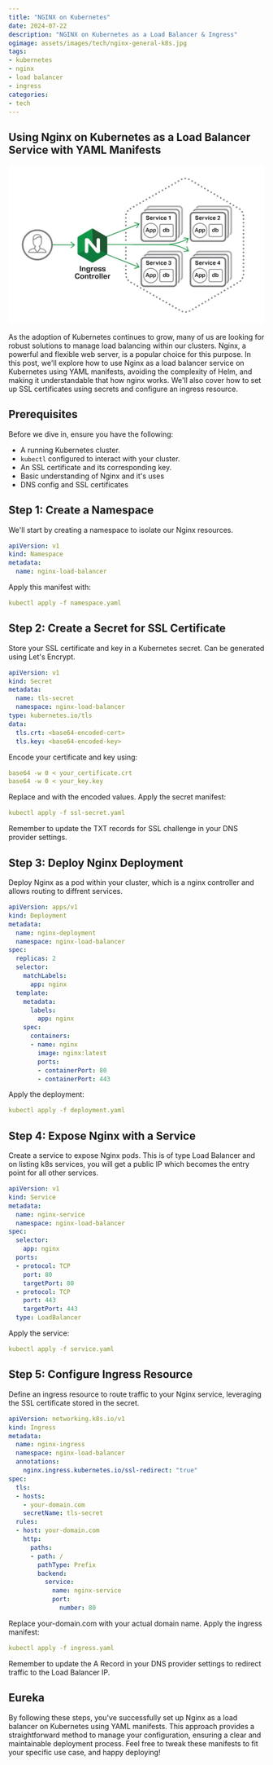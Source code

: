 ```yaml
---
title: "NGINX on Kubernetes"
date: 2024-07-22
description: "NGINX on Kubernetes as a Load Balancer & Ingress"
ogimage: assets/images/tech/nginx-general-k8s.jpg
tags: 
- kubernetes
- nginx
- load balancer
- ingress
categories:
- tech
---
```


## Using Nginx on Kubernetes as a Load Balancer Service with YAML Manifests

![ngins-on-k8s](assets/images/tech/nginx-general-k8s.jpg)

As the adoption of Kubernetes continues to grow, many of us are looking for robust solutions to manage load balancing within our clusters. Nginx, a powerful and flexible web server, is a popular choice for this purpose. In this post, we'll explore how to use Nginx as a load balancer service on Kubernetes using YAML manifests, avoiding the complexity of Helm, and making it understandable that how nginx works. We'll also cover how to set up SSL certificates using secrets and configure an ingress resource.

## Prerequisites

Before we dive in, ensure you have the following:
- A running Kubernetes cluster.
- `kubectl` configured to interact with your cluster.
- An SSL certificate and its corresponding key.
- Basic understanding of Nginx and it's uses 
- DNS config and SSL certificates

## Step 1: Create a Namespace

We'll start by creating a namespace to isolate our Nginx resources.

```yaml
apiVersion: v1
kind: Namespace
metadata:
  name: nginx-load-balancer
```

Apply this manifest with:

```yaml
kubectl apply -f namespace.yaml
```

## Step 2: Create a Secret for SSL Certificate
Store your SSL certificate and key in a Kubernetes secret. Can be generated using Let's Encrypt.
```yaml
apiVersion: v1
kind: Secret
metadata:
  name: tls-secret
  namespace: nginx-load-balancer
type: kubernetes.io/tls
data:
  tls.crt: <base64-encoded-cert>
  tls.key: <base64-encoded-key>
```

Encode your certificate and key using:
```yaml
base64 -w 0 < your_certificate.crt
base64 -w 0 < your_key.key
```

Replace <base64-encoded-cert> and <base64-encoded-key> with the encoded values. Apply the secret manifest:
```yaml
kubectl apply -f ssl-secret.yaml
```
Remember to update the TXT records for SSL challenge in your DNS provider settings.

## Step 3: Deploy Nginx Deployment
Deploy Nginx as a pod within your cluster, which is a nginx controller and allows routing to diffrent services.
```yaml
apiVersion: apps/v1
kind: Deployment
metadata:
  name: nginx-deployment
  namespace: nginx-load-balancer
spec:
  replicas: 2
  selector:
    matchLabels:
      app: nginx
  template:
    metadata:
      labels:
        app: nginx
    spec:
      containers:
      - name: nginx
        image: nginx:latest
        ports:
        - containerPort: 80
        - containerPort: 443

```

Apply the deployment:
```yaml
kubectl apply -f deployment.yaml
```
## Step 4: Expose Nginx with a Service
Create a service to expose Nginx pods. This is of type Load Balancer and on listing k8s services, you will get a public IP which becomes the entry point for all other services.
```yaml
apiVersion: v1
kind: Service
metadata:
  name: nginx-service
  namespace: nginx-load-balancer
spec:
  selector:
    app: nginx
  ports:
  - protocol: TCP
    port: 80
    targetPort: 80
  - protocol: TCP
    port: 443
    targetPort: 443
  type: LoadBalancer

```

Apply the service:
```yaml
kubectl apply -f service.yaml
```

## Step 5: Configure Ingress Resource
Define an ingress resource to route traffic to your Nginx service, leveraging the SSL certificate stored in the secret.

```yaml
apiVersion: networking.k8s.io/v1
kind: Ingress
metadata:
  name: nginx-ingress
  namespace: nginx-load-balancer
  annotations:
    nginx.ingress.kubernetes.io/ssl-redirect: "true"
spec:
  tls:
  - hosts:
    - your-domain.com
    secretName: tls-secret
  rules:
  - host: your-domain.com
    http:
      paths:
      - path: /
        pathType: Prefix
        backend:
          service:
            name: nginx-service
            port:
              number: 80
```
Replace your-domain.com with your actual domain name. Apply the ingress manifest:
```yaml
kubectl apply -f ingress.yaml
```
Remember to update the A Record in your DNS provider settings to redirect traffic to the Load Balancer IP.

## Eureka
By following these steps, you've successfully set up Nginx as a load balancer on Kubernetes using YAML manifests. This approach provides a straightforward method to manage your configuration, ensuring a clear and maintainable deployment process.
Feel free to tweak these manifests to fit your specific use case, and happy deploying!

